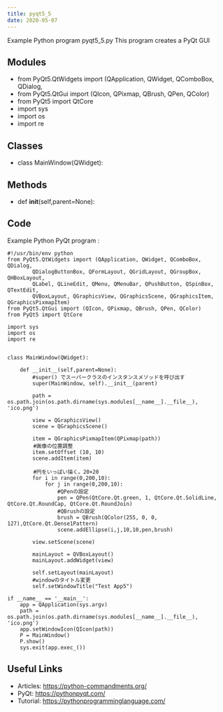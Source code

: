 ```yaml
---
title: pyqt5_5
date: 2020-05-07
---
```

Example Python program pyqt5_5.py
This program creates a PyQt GUI

## Modules

* from PyQt5.QtWidgets import (QApplication, QWidget, QComboBox, QDialog,
* from PyQt5.QtGui import (QIcon, QPixmap, QBrush, QPen, QColor)
* from PyQt5 import QtCore
* import sys
* import os
* import re

## Classes

* class MainWindow(QWidget):

## Methods

* def __init__(self,parent=None):

## Code

Example Python PyQt program :

    #!/usr/bin/env python
    from PyQt5.QtWidgets import (QApplication, QWidget, QComboBox, QDialog,
            QDialogButtonBox, QFormLayout, QGridLayout, QGroupBox, QHBoxLayout,
            QLabel, QLineEdit, QMenu, QMenuBar, QPushButton, QSpinBox, QTextEdit,
            QVBoxLayout, QGraphicsView, QGraphicsScene, QGraphicsItem, QGraphicsPixmapItem)
    from PyQt5.QtGui import (QIcon, QPixmap, QBrush, QPen, QColor)
    from PyQt5 import QtCore
    
    import sys
    import os
    import re
    
    
    class MainWindow(QWidget):
    
        def __init__(self,parent=None):
            #super() でスーパークラスのインスタンスメソッドを呼び出す
            super(MainWindow, self).__init__(parent)
    
            path = os.path.join(os.path.dirname(sys.modules[__name__].__file__), 'ico.png')
    
            view = QGraphicsView()
            scene = QGraphicsScene()
    
            item = QGraphicsPixmapItem(QPixmap(path))
    　　　　　#画像の位置調整
            item.setOffset (10, 10)
            scene.addItem(item)
    
    　　　　　#円をいっぱい描く。20×20
            for i in range(0,200,10):
                for j in range(0,200,10):
                    #QPenの設定
                    pen = QPen(QtCore.Qt.green, 1, QtCore.Qt.SolidLine, QtCore.Qt.RoundCap, QtCore.Qt.RoundJoin)
                    #QBrushの設定
                    brush = QBrush(QColor(255, 0, 0, 127),QtCore.Qt.Dense1Pattern)
                    scene.addEllipse(i,j,10,10,pen,brush)
    
            view.setScene(scene)
    
            mainLayout = QVBoxLayout()
            mainLayout.addWidget(view)
    
            self.setLayout(mainLayout)
            #windowのタイトル変更
            self.setWindowTitle("Test App5")
    
    if __name__ == '__main__':
        app = QApplication(sys.argv)
        path = os.path.join(os.path.dirname(sys.modules[__name__].__file__), 'ico.png')
        app.setWindowIcon(QIcon(path))
        P = MainWindow()
        P.show()
        sys.exit(app.exec_())

## Useful Links

- Articles: https://python-commandments.org/
- PyQt: https://pythonpyqt.com/
- Tutorial: https://pythonprogramminglanguage.com/
